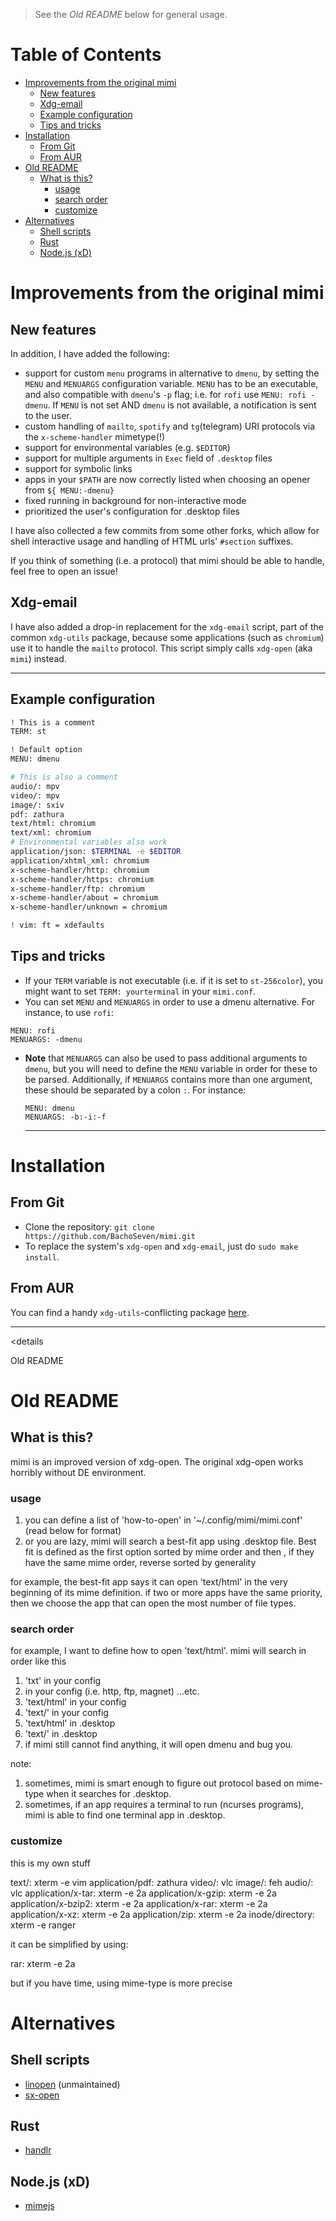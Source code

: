 > See the *Old README* below for general usage.

# Table of Contents

<!-- vim-markdown-toc GFM -->

* [Improvements from the original mimi](#improvements-from-the-original-mimi)
  * [New features](#new-features)
  * [Xdg-email](#xdg-email)
  * [Example configuration](#example-configuration)
  * [Tips and tricks](#tips-and-tricks)
* [Installation](#installation)
  * [From Git](#from-git)
  * [From AUR](#from-aur)
* [Old README](#old-readme)
  * [What is this?](#what-is-this)
    * [usage](#usage)
    * [search order](#search-order)
    * [customize](#customize)
* [Alternatives](#alternatives)
  * [Shell scripts](#shell-scripts)
  * [Rust](#rust)
  * [Node.js (xD)](#nodejs-xd)

<!-- vim-markdown-toc -->

# Improvements from the original mimi

## New features

  In addition, I have added the following:
  - support for custom `menu` programs in alternative to `dmenu`, by setting the `MENU` and `MENUARGS` configuration variable. `MENU` has to be an executable, and also compatible with `dmenu`'s `-p` flag;
  i.e. for `rofi` use `MENU: rofi -dmenu`. If `MENU` is not set AND `dmenu` is not available, a notification is sent to the user.
  - custom handling of `mailto`, `spotify` and `tg`(telegram) URI protocols via the `x-scheme-handler` mimetype(!)
  - support for environmental variables (e.g. `$EDITOR`)
  - support for multiple arguments in `Exec` field of `.desktop` files
  - support for symbolic links
  - apps in your `$PATH` are now correctly listed when choosing an opener from `${
  MENU:-dmenu}
  `
  - fixed running in background for non-interactive mode
  - prioritized the user's configuration for .desktop files

I have also collected a few commits from some other forks, which allow for shell interactive usage and handling of HTML urls' `#section` suffixes.

If you think of something (i.e. a protocol) that mimi should be able to handle, feel free to open an issue!

## Xdg-email

I have also added a drop-in replacement for the `xdg-email` script, part of the common `xdg-utils` package, because some applications (such as `chromium`) use it to handle the
`mailto` protocol.
This script simply calls `xdg-open` (aka `mimi`) instead.

---

## Example configuration

``` sh
! This is a comment
TERM: st

! Default option
MENU: dmenu

# This is also a comment
audio/: mpv
video/: mpv
image/: sxiv
pdf: zathura
text/html: chromium
text/xml: chromium
# Environmental variables also work
application/json: $TERMINAL -e $EDITOR
application/xhtml_xml: chromium
x-scheme-handler/http: chromium
x-scheme-handler/https: chromium
x-scheme-handler/ftp: chromium
x-scheme-handler/about = chromium
x-scheme-handler/unknown = chromium

! vim: ft = xdefaults
```

## Tips and tricks

- If your `TERM` variable is not executable (i.e. if it is set to `st-256color`), you might want to set `TERM: yourterminal` in your `mimi.conf`.
- You can set `MENU` and `MENUARGS` in order to use a dmenu alternative. For instance, to use `rofi`:
```
MENU: rofi
MENUARGS: -dmenu
```
- __Note__ that `MENUARGS` can also be used to pass additional arguments to `dmenu`, but you will need to define the `MENU` variable in order for these to be parsed. Additionally,
  if `MENUARGS` contains more than one argument, these should be separated by a colon `:`. For instance:
  ```
  MENU: dmenu
  MENUARGS: -b:-i:-f
  ```

  ---

# Installation

## From Git

  - Clone the repository: `git clone https://github.com/BachoSeven/mimi.git`
  - To replace the system's `xdg-open` and `xdg-email`, just do `sudo make install`.

## From AUR

  You can find a handy `xdg-utils`-conflicting package [here](https://aur.archlinux.org/packages/mimi-bachoseven-git/).

  ---

  <details<summary>Old README</summary>

# Old README
## What is this?
  mimi is an improved version of xdg-open.
  The original xdg-open works horribly without DE environment.

### usage
  1. you can define a list of 'how-to-open' in '~/.config/mimi/mimi.conf' (read below for format)
  2. or you are lazy, mimi will search a best-fit app using .desktop file. Best fit is defined as
  the first option sorted by mime order and then , if they have the same mime order, reverse sorted by generality

  for example, the best-fit app says it can open 'text/html' in the very beginning of its mime definition.
  if two or more apps have the same priority, then we choose the app that can open the most number of file types.

### search order
  for example, I want to define how to open 'text/html'. mimi will search in order like this

  1. 'txt' in your config
  2. <protocol> in your config (i.e. http, ftp, magnet) ...etc.
  3. 'text/html' in your config
  4. 'text/' in your config
  5. 'text/html' in .desktop
  6. 'text/' in .desktop
  7. if mimi still cannot find anything, it will open dmenu and bug you.

  note:

  1. sometimes, mimi is smart enough to figure out protocol based on mime-type when it searches for .desktop.
  2. sometimes, if an app requires a terminal to run (ncurses programs), mimi is able to find one terminal app in .desktop.

### customize
  this is my own stuff

  text/: xterm -e vim
  application/pdf: zathura
  video/: vlc
  image/: feh
  audio/: vlc
  application/x-tar: xterm -e 2a
  application/x-gzip: xterm -e 2a
  application/x-bzip2: xterm -e 2a
  application/x-rar: xterm -e 2a
  application/x-xz: xterm -e 2a
  application/zip: xterm -e 2a
  inode/directory: xterm -e ranger

  it can be simplified by using:

  rar: xterm -e 2a

  but if you have time, using mime-type is more precise
  </details>

# Alternatives
## Shell scripts
  - [linopen](https://github.com/sarcasticadmin/linopen) (unmaintained)
  - [sx-open](https://code.fleshless.org/fbt/sx-open/src/branch/master/sx-open)
## Rust
  - [handlr](https://github.com/chmln/handlr)
## Node.js (xD)
  - [mimejs](https://github.com/karabaja4/mimejs)
